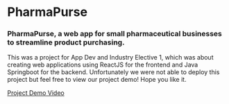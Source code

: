 # PharmaPurse
### PharmaPurse, a web app for small pharmaceutical businesses to streamline product purchasing.

This was a project for App Dev and Industry Elective 1, which was about creating web applications using ReactJS for the frontend and Java Springboot for the backend. Unfortunately we were not able to deploy this project but feel free to view our project demo! Hope you like it.

[Project Demo Video](https://drive.google.com/file/d/1YBaxks8R-Bh3R2y_3smoJme59SzSEO5A/view?usp=sharing)
